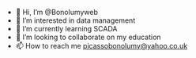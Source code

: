 - 👋 Hi, I’m @Bonolumyweb
- 👀 I’m interested in data management 
- 🌱 I’m currently learning SCADA
- 💞️ I’m looking to collaborate on my education
- 📫 How to reach me picassobonolumy@yahoo.co.uk

<!---
Bonolumyweb/Bonolumyweb is a ✨ special ✨ repository because its `README.md` (this file) appears on your GitHub profile.
You can click the Preview link to take a look at your changes.
--->

